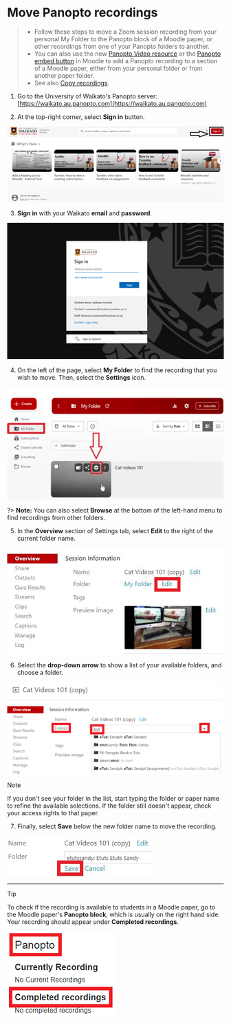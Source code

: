 # Move Panopto recordings

> * Follow these steps to move a Zoom session recording from your personal My Folder to the Panopto block of a Moodle paper, or  other recordings from one of your Panopto folders to another.
> * You can also use the new [Panopto Video resource](add-panopto-video-resource-in-moodle.md) or the [Panopto embed button](the-panopto-embed-button.md) in Moodle to add a Panopto recording to a section of a Moodle paper, either from your personal folder or from another paper folder.
> * See also [Copy recordings](copy-recordings.md).

1. Go to the University of Waikato's Panopto server: [https://waikato.au.panopto.com](https://waikato.au.panopto.com)

2. At the top-right corner, select **Sign in** button.

![](images/panoptosigninhighlightguide.jpg)

3. **Sign in** with your  Waikato **email** and **password**.

![](images/microsoft-waikato-sign-in.png)

4. On the left of the page, select **My Folder** to find the recording that you wish to move. Then, select the **Settings** icon.

![](images/staffpanoptomoverecordingselectvideosettingicon.jpg)

?> **Note:** You can also select **Browse** at the bottom of the left-hand menu to find recordings from other folders.

5. In the **Overview** section of Settings tab, select **Edit** to the right of the current folder name.

![](images/pfolderedit1.jpg)

6. Select the **drop-down arrow** to show a list of your available folders, and choose a folder.

![](images/peditfolder.png)

> [!NOTE]
> If you don't see your folder in the list, start typing the folder or paper name to refine the available selections. If the folder still doesn't appear, check your access rights to that paper.

7. Finally, select **Save** below the new folder name to move the recording.

![](images/psavefolder.jpg)

---

> [!TIP]
> To check if the recording is available to students in a Moodle paper, go to the Moodle paper's **Panopto block**, which is usually on the right hand side. Your recording should appear under **Completed recordings**.
> 
> ![](images/pblock.png)
